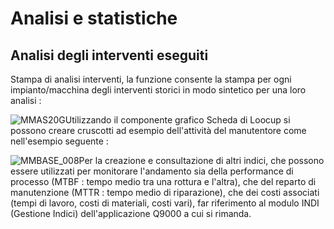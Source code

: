 # Analisi e statistiche
## Analisi degli interventi eseguiti
Stampa di analisi interventi, la funzione consente la stampa per ogni impianto/macchina degli interventi storici in modo sintetico per una loro analisi : 

![MMAS20G](https://doc.smeup.com/immagini/MMBASE_04/MMAS20G.png)Utilizzando il componente grafico Scheda di Loocup si possono creare cruscotti ad esempio dell'attività del manutentore come nell'esempio seguente : 

![MMBASE_008](https://doc.smeup.com/immagini/MMBASE_04/MMBASE_008.png)Per la creazione e consultazione di altri indici, che possono essere utilizzati per monitorare l'andamento sia della performance di processo (MTBF :  tempo medio tra una rottura e l'altra), che del reparto di  manutenzione (MTTR :  tempo medio di riparazione), che dei costi associati (tempi di lavoro, costi di materiali, costi vari), far riferimento al modulo INDI (Gestione Indici) dell'applicazione Q9000 a cui si rimanda.
